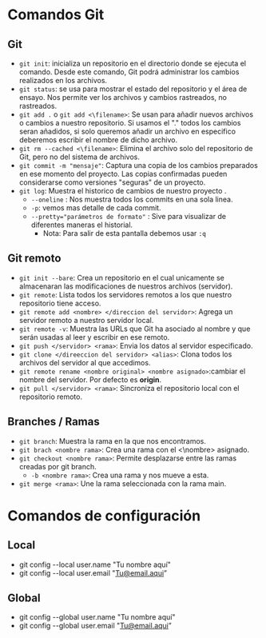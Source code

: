 # Comandos Git
## Git
- ``git init``: inicializa un repositorio en el directorio donde se ejecuta el comando. Desde este comando, Git podrá administrar los cambios realizados en los archivos.
- ``git status``: se usa para mostrar el estado del repositorio y el área de ensayo. Nos permite ver los archivos y cambios rastreados, no rastreados. 
- ``git add .`` o ``git add <\filename>``: Se usan para añadir nuevos archivos o cambios a nuestro repositorio. Si usamos el "." todos los cambios seran añadidos, si solo queremos añadir un archivo en especifico deberemos escribir el nombre de dicho archivo. 
- ``git rm --cached <\filename>``:  Elimina el archivo solo del repositorio de Git, pero no del sistema de archivos. 
- ``git commit -m "mensaje"``: Captura una copia de los cambios preparados en ese momento del proyecto. Las copias confirmadas pueden considerarse como versiones "seguras" de un proyecto.
- ``git log``: Muestra el historico de cambios de nuestro proyecto .
    - ``--oneline`` : Nos muestra todos los commits en una sola linea.
    - ``-p``: vemos mas detalle de cada commit.
    - ``--pretty="parámetros de formato"`` : Sive para visualizar de diferentes maneras el historial.
      - Nota: Para salir de esta pantalla debemos usar ``:q``

## Git remoto
- ``git init --bare``: Crea un repositorio en el cual unicamente se almacenaran las modificaciones de nuestros archivos (servidor).
- ``git remote``: Lista todos los servidores remotos a los que nuestro repositorio tiene acceso.
- ``git remote add <nombre> </direccion del servidor>``: Agrega un servidor remoto a nuestro servidor local.
- ``git remote -v``: Muestra las URLs que Git ha asociado al nombre y que serán usadas al leer y escribir en ese remoto.
- ``git push </servidor> <rama>``: Envia los datos al servidor especificado.
- ``git clone </direeccion del servidor> <alias>``: Clona todos los archivos del servidor al que accedimos.
- ``git remote rename <nombre original> <nombre asignado>``:cambiar el nombre del servidor. Por defecto es **origin**.
- ``git pull </servidor> <rama>``: Sincroniza el repositorio local con el repositorio remoto. 

## Branches / Ramas
- ``git branch``: Muestra la rama en la que nos encontramos.
- ``git brach <nombre rama>``: Crea una rama con el <\nombre> asignado.
- ``git checkout <nombre rama>``: Permite desplazarse entre las ramas creadas por git branch.
  - ``-b <nombre rama>``: Crea una rama y nos mueve a esta. 
- ``git merge <rama>``: Une la rama seleccionada con la rama main.


# Comandos de configuración
## Local
- git config --local user.name "Tu nombre aquí"
- git config --local user.email "Tu@email.aqui”
## Global
- git config --global user.name "Tu nombre aquí"
- git config --global user.email "Tu@email.aqui”
